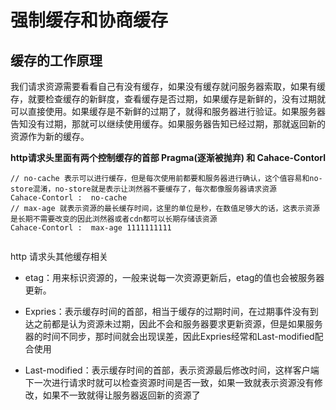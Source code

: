 # 强制缓存和协商缓存

## 缓存的工作原理

我们请求资源需要看看自己有没有缓存，如果没有缓存就问服务器索取，如果有缓存，就要检查缓存的新鲜度，查看缓存是否过期，如果缓存是新鲜的，没有过期就可以直接使用。如果缓存是不新鲜的过期了，就得和服务器进行验证。如果服务器告知没有过期，那就可以继续使用缓存。如果服务器告知已经过期，那就返回新的资源作为新的缓存。

**http请求头里面有两个控制缓存的首部 Pragma(逐渐被抛弃) 和 Cahace-Contorl** 

```http
// no-cache 表示可以进行缓存，但是每次使用前都要和服务器进行确认，这个值容易和no-store混淆，no-store就是表示让浏然器不要缓存了，每次都像服务器请求资源
Cahace-Contorl :  no-cache 
// max-age 就表示资源的最长缓存时间，这里的单位是秒，在数值足够大的话，这表示资源是长期不需要改变的因此浏然器或者cdn都可以长期存储该资源
Cahace-Contorl :  max-age 1111111111


```

http 请求头其他缓存相关

+ etag：用来标识资源的，一般来说每一次资源更新后，etag的值也会被服务器更新。

+ Expries：表示缓存时间的首部，相当于缓存的过期时间，在过期事件没有到达之前都是认为资源未过期，因此不会和服务器要求更新资源，但是如果服务器的时间不同步，那时间就会出现误差，因此Expries经常和Last-modified配合使用

+ Last-modified：表示缓存时间的首部，表示资源最后修改时间，这样客户端下一次进行请求时就可以检查资源时间是否一致，如果一致就表示资源没有修改，如果不一致就得让服务器返回新的资源了
